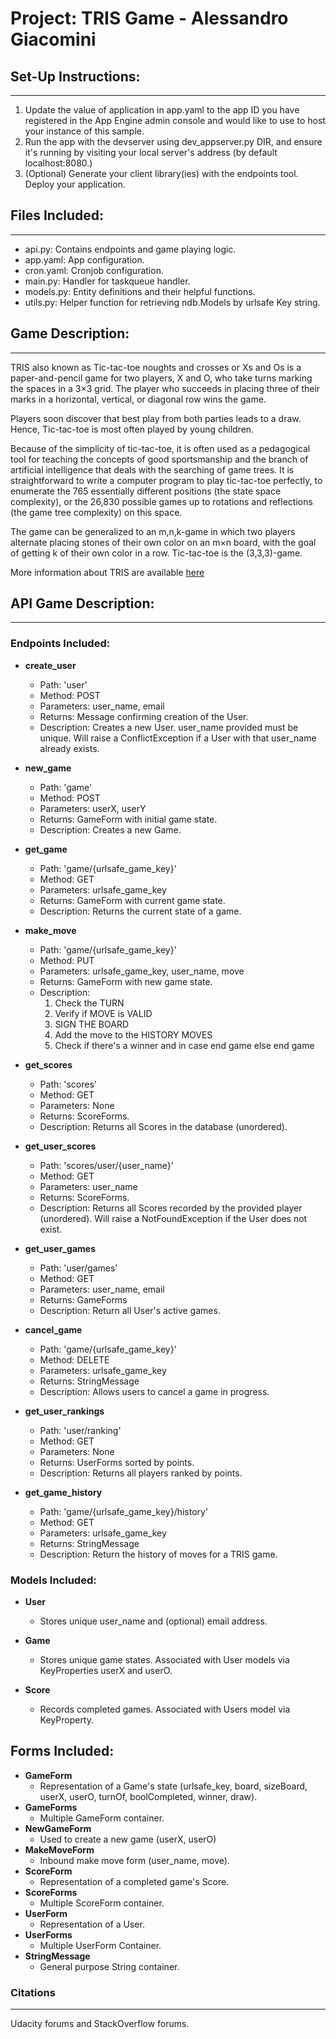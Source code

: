 # Project: TRIS Game - Alessandro Giacomini

## Set-Up Instructions:
-----------------------------------
1.  Update the value of application in app.yaml to the app ID you have registered
 in the App Engine admin console and would like to use to host your instance of this sample.
1.  Run the app with the devserver using dev_appserver.py DIR, and ensure it's
 running by visiting your local server's address (by default localhost:8080.)
1.  (Optional) Generate your client library(ies) with the endpoints tool.
 Deploy your application.

## Files Included:
-----------------------------------
 - api.py: Contains endpoints and game playing logic.
 - app.yaml: App configuration.
 - cron.yaml: Cronjob configuration.
 - main.py: Handler for taskqueue handler.
 - models.py: Entity definitions and their helpful functions.
 - utils.py: Helper function for retrieving ndb.Models by urlsafe Key string.

## Game Description:
-----------------------------------
TRIS also known as Tic-tac-toe noughts and crosses or Xs and Os is a paper-and-pencil game for two players, X and O, who take turns marking the spaces in a 3×3 grid. The player who succeeds in placing three of their marks in a horizontal, vertical, or diagonal row wins the game.

Players soon discover that best play from both parties leads to a draw. Hence, Tic-tac-toe is most often played by young children.

Because of the simplicity of tic-tac-toe, it is often used as a pedagogical tool for teaching the concepts of good sportsmanship and the branch of artificial intelligence that deals with the searching of game trees. It is straightforward to write a computer program to play tic-tac-toe perfectly, to enumerate the 765 essentially different positions (the state space complexity), or the 26,830 possible games up to rotations and reflections (the game tree complexity) on this space.

The game can be generalized to an m,n,k-game in which two players alternate placing stones of their own color on an m×n board, with the goal of getting k of their own color in a row. Tic-tac-toe is the (3,3,3)-game.

More information about TRIS are available [here](https://en.wikipedia.org/wiki/Tic-tac-toe)

## API Game Description:
-----------------------------------
### Endpoints Included:
 - **create_user**
    - Path: 'user'
    - Method: POST
    - Parameters: user_name, email
    - Returns: Message confirming creation of the User.
    - Description: Creates a new User. user_name provided must be unique. Will
    raise a ConflictException if a User with that user_name already exists.

 - **new_game**
    - Path: 'game'
    - Method: POST
    - Parameters: userX, userY
    - Returns: GameForm with initial game state.
    - Description: Creates a new Game.

 - **get_game**
    - Path: 'game/{urlsafe_game_key}'
    - Method: GET
    - Parameters: urlsafe_game_key
    - Returns: GameForm with current game state.
    - Description: Returns the current state of a game.

 - **make_move**
    - Path: 'game/{urlsafe_game_key}'
    - Method: PUT
    - Parameters: urlsafe_game_key, user_name, move
    - Returns: GameForm with new game state.
    - Description: 
        1. Check the TURN
        2. Verify if MOVE is VALID
        3. SIGN THE BOARD
        4. Add the move to the HISTORY MOVES
        5. Check if there's a winner and in case end game else end game

 - **get_scores**
    - Path: 'scores'
    - Method: GET
    - Parameters: None
    - Returns: ScoreForms.
    - Description: Returns all Scores in the database (unordered).

- **get_user_scores**
    - Path: 'scores/user/{user_name}'
    - Method: GET
    - Parameters: user_name
    - Returns: ScoreForms.
    - Description: Returns all Scores recorded by the provided player (unordered).
    Will raise a NotFoundException if the User does not exist.

 - **get_user_games**
    - Path: 'user/games'
    - Method: GET
    - Parameters: user_name, email
    - Returns: GameForms
    - Description: Return all User's active games.

 - **cancel_game**
    - Path: 'game/{urlsafe_game_key}'
    - Method: DELETE
    - Parameters: urlsafe_game_key
    - Returns: StringMessage
    - Description: Allows users to cancel a game in progress.

 - **get_user_rankings**
    - Path: 'user/ranking'
    - Method: GET
    - Parameters: None
    - Returns: UserForms sorted by points.
    - Description: Returns all players ranked by points.

- **get_game_history**
    - Path: 'game/{urlsafe_game_key}/history'
    - Method: GET
    - Parameters: urlsafe_game_key
    - Returns: StringMessage
    - Description: Return the history of moves for a TRIS game.
    
### Models Included:
 - **User**
    - Stores unique user_name and (optional) email address.

 - **Game**
    - Stores unique game states. Associated with User models via KeyProperties
    userX and userO.

 - **Score**
    - Records completed games. Associated with Users model via KeyProperty.

## Forms Included:
 - **GameForm**
    - Representation of a Game's state (urlsafe_key, board, sizeBoard,
    userX, userO, turnOf, boolCompleted, winner, draw).
 - **GameForms**
    - Multiple GameForm container.
 - **NewGameForm**
    - Used to create a new game (userX, userO)
 - **MakeMoveForm**
    - Inbound make move form (user_name, move).
 - **ScoreForm**
    - Representation of a completed game's Score.
 - **ScoreForms**
    - Multiple ScoreForm container.
 - **UserForm**
    - Representation of a User.
 - **UserForms**
    - Multiple UserForm Container.
 - **StringMessage**
    - General purpose String container.

### Citations
-----------------------------------
Udacity forums and StackOverflow forums.

